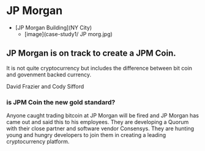 # JP Morgan
* [JP Morgan Building](NY City)
    * [image](case-study1/ JP morg.jpg)

## JP Morgan is on track to create a JPM Coin.
 It is not quite cryptocurrency but includes the difference between bit coin and govenment backed currency.

David Frazier and Cody Sifford

### is JPM Coin the new gold standard?
Anyone caught trading bitcoin at JP Morgan will be fired and JP Morgan has came out and said this to his employees. They are developing a Quorum with their close partner and software vendor Consensys. They are hunting young and hungry developers to join them in creating a leading cryptocurrency platform.
